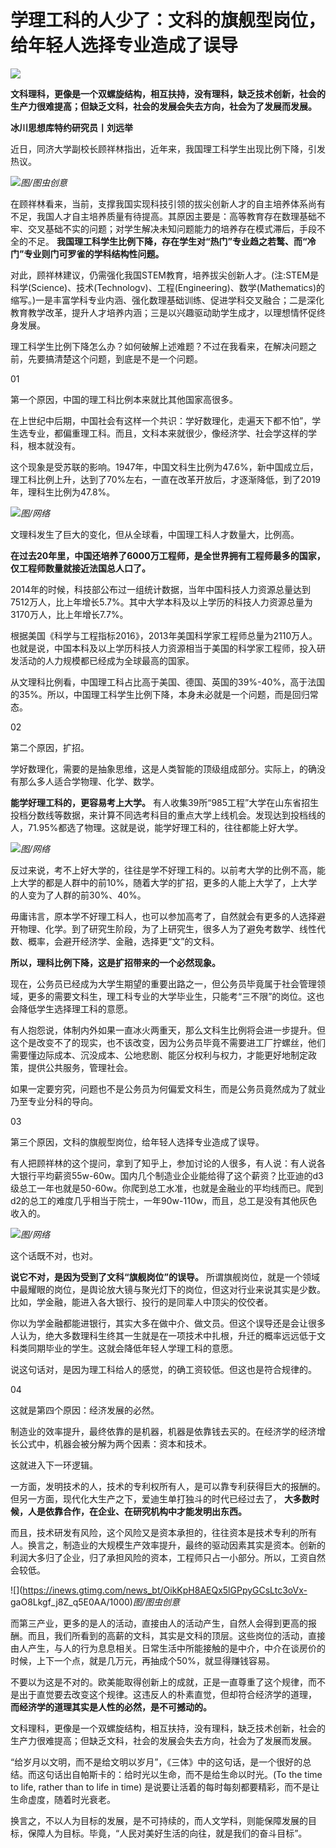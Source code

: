 # 学理工科的人少了：文科的旗舰型岗位，给年轻人选择专业造成了误导

![](https://inews.gtimg.com/news_bt/O8X4Nylf42Hmi-7RGy1F89ed7fnI0x3w61LqN2a0SsLAwAA/1000)

**文科理科，更像是一个双螺旋结构，相互扶持，没有理科，缺乏技术创新，社会的生产力很难提高；但缺乏文科，社会的发展会失去方向，社会为了发展而发展。**

**冰川思想库特约研究员丨刘远举**

近日，同济大学副校长顾祥林指出，近年来，我国理工科学生出现比例下降，引发热议。

![](https://inews.gtimg.com/news_bt/OPlQzoRV8azoiM38IN5VYxDyQOQljKAyTSXRoNvqpdf3EAA/1000)_图/图虫创意_

在顾祥林看来，当前，支撑我国实现科技引领的拔尖创新人才的自主培养体系尚有不足，我国人才自主培养质量有待提高。其原因主要是：高等教育存在数理基础不牢、交叉基础不实的问题；对学生解决未知问题能力的培养存在模式滞后，手段不全的不足。
**我国理工科学生比例下降，存在学生对“热门”专业趋之若鹜、而“冷门”专业则门可罗雀的学科结构性问题。**

对此，顾祥林建议，仍需强化我国STEM教育，培养拔尖创新人才。(注:STEM是科学(Science)、技术(Technologv)、工程(Engineering)、数学(Mathematics)的缩写。)一是丰富学科专业内涵、强化数理基础训练、促进学科交叉融合；二是深化教育教学改革，提升人才培养内涵；三是以兴趣驱动助学生成才，以理想情怀促终身发展。

理工科学生比例下降怎么办？如何破解上述难题？不过在我看来，在解决问题之前，先要搞清楚这个问题，到底是不是一个问题。

01

第一个原因，中国的理工科比例本来就比其他国家高很多。

在上世纪中后期，中国社会有这样一个共识：学好数理化，走遍天下都不怕”，学生选专业，都偏重理工科。而且，文科本来就很少，像经济学、社会学这样的学科，根本就没有。

这个现象是受苏联的影响。1947年，中国文科生比例为47.6%，新中国成立后，理工科比例上升，达到了70%左右，一直在改革开放后，才逐渐降低，到了2019年，理科生比例为47.8%。

![](https://inews.gtimg.com/news_bt/OMnLJ1214kL_b1KpSjROPQqHemDpVIAAK_SW88wh6d__cAA/1000)_图/网络_

文理科发生了巨大的变化，但从全球看，中国理工科人才数量大，比例高。

**在过去20年里，中国还培养了6000万工程师，是全世界拥有工程师最多的国家，仅工程师数量就接近法国总人口了。**

2014年的时候，科技部公布过一组统计数据，当年中国科技人力资源总量达到7512万人，比上年增长5.7%。其中大学本科及以上学历的科技人力资源总量为3170万人，比上年增长7.7%。

根据美国《科学与工程指标2016》，2013年美国科学家工程师总量为2110万人。也就是说，中国本科及以上学历科技人力资源相当于美国的科学家工程师，投入研发活动的人力规模都已经成为全球最高的国家。

从文理科比例看，中国理工科占比高于美国、德国、英国的39%-40%，高于法国的35%。所以，中国理工科学生比例下降，本身未必就是一个问题，而是回归常态。

02

第二个原因，扩招。

学好数理化，需要的是抽象思维，这是人类智能的顶级组成部分。实际上，的确没有那么多人适合学物理、化学、数学。

**能学好理工科的，更容易考上大学。**
有人收集39所“985工程”大学在山东省招生投档分数线等数据，来计算不同选考科目的重点大学上线机会。发现达到投档线的人，71.95%都选了物理。这就是说，能学好理工科的，往往都能上好大学。

![](https://inews.gtimg.com/news_bt/OUSW_nMG-6-OZQSaeSVJZ2lMdh3kewUpNW5MPgteBRljUAA/1000)_图/网络_

反过来说，考不上好大学的，往往是学不好理工科的。以前考大学的比例不高，能上大学的都是人群中的前10%，随着大学的扩招，更多的人能上大学了，上大学的人变为了人群的前30%、40%。

毋庸讳言，原本学不好理工科人，也可以参加高考了，自然就会有更多的人选择避开物理、化学。到了研究生阶段，为了上研究生，很多人为了避免考数学、线性代数、概率，会避开经济学、金融，选择更“文”的文科。

**所以，理科比例下降，这是扩招带来的一个必然现象。**

现在，公务员已经成为大学生期望的重要出路之一，但公务员毕竟属于社会管理领域，更多的需要文科生，理工科专业的大学毕业生，只能考“三不限”的岗位。这也会降低学生选择理工科的意愿。

有人抱怨说，体制内外如果一直冰火两重天，那么文科生比例将会进一步提升。但这个是改变不了的现实，也不该改变，因为公务员毕竟不需要进工厂拧螺丝，他们需要懂边际成本、沉没成本、公地悲剧、能区分权利与权力，才能更好地制定政策，提供公共服务，管理社会。

如果一定要穷究，问题也不是公务员为何偏爱文科生，而是公务员竟然成为了就业乃至专业分科的导向。

03

第三个原因，文科的旗舰型岗位，给年轻人选择专业造成了误导。

有人把顾祥林的这个提问，拿到了知乎上，参加讨论的人很多，有人说：有人说各大银行平均薪资55w-60w。国内几个制造业企业能给得了这个薪资？比亚迪的d3级总工一年也就是50-60w。你爬到总工水准，也就是金融业的平均线而已。爬到d2的总工的难度几乎相当于院士，一年90w-110w，而且，总工是没有其他灰色收入的。

![](https://inews.gtimg.com/news_bt/OYGVrs7kN8fj3DXclvZc1c9QatXgsJZnWZGfJfMa21KyIAA/1000)_图/网络_

这个话既不对，也对。

**说它不对，是因为受到了文科“旗舰岗位”的误导。**
所谓旗舰岗位，就是一个领域中最耀眼的岗位，是舆论放大镜与聚光灯下的岗位，但这对行业来说其实是少数。比如，学金融，能进入各大银行、投行的是同辈人中顶尖的佼佼者。

你以为学金融都能进银行，其实大多在做中介、做文员。但这个误导还是会让很多人认为，绝大多数理科生终其一生就是在一项技术中扎根，升迁的概率远远低于文科类同期毕业的学生。这就会降低年轻人学理工科的意愿。

说这句话对，是因为理工科给人的感觉，的确工资较低。但这也是符合规律的。

04

这就是第四个原因：经济发展的必然。

制造业的效率提升，最终依靠的是机器，机器是依靠钱去买的。在经济学的经济增长公式中，机器会被分解为两个因素：资本和技术。

这就进入下一环逻辑。

一方面，发明技术的人，技术的专利权所有人，是可以靠专利获得巨大的报酬的。但另一方面，现代化大生产之下，爱迪生单打独斗的时代已经过去了，
**大多数时候，人是依靠合作，在企业、在研究机构中才能发明出东西。**

而且，技术研发有风险，这个风险又是资本承担的，往往资本是技术专利的所有人。换言之，制造业的大规模生产效率提升，最终的驱动因素其实是资本。创新的利润大多归了企业，归了承担风险的资本，工程师只占一小部分。所以，工资自然会较低。

![](https://inews.gtimg.com/news_bt/OikKpH8AEQx5lGPpyGCsLtc3oVx-
gaO8Lkgf_j8Z_q5E0AA/1000)_图/图虫创意_

而第三产业，更多的是人的活动，直接由人的活动产生，自然人会得到更高的报酬。而且，我们所看到的高薪的文科，其实是文科的顶层。这些岗位的活动，直接由人产生，与人的行为息息相关。日常生活中所能接触的是中介，中介在谈房价的时候，上下一个点，就是几万元，再抽成个50%，就显得赚钱容易。

不要以为这是不对的。欧美能取得创新上的成就，正是一直尊重了这个规律，而不是出于直觉要去改变这个规律。这违反人的朴素直觉，但却符合经济学的道理，
**而经济学的道理其实是人性的必然，是不可撼动的。**

文科理科，更像是一个双螺旋结构，相互扶持，没有理科，缺乏技术创新，社会的生产力很难提高；但缺乏文科，社会的发展会失去方向，社会为了发展而发展。

“给岁月以文明，而不是给文明以岁月”，《三体》中的这句话，是一个很好的总结。而这句话出自帕斯卡的：给时光以生命，而不是给生命以时光。(To the time
to life, rather than to life in time) 是说要让活着的每时每刻都要精彩，而不是让生命虚度，随着时光衰老。

换言之，不以人为目标的发展，是不可持续的，而人文学科，则能保障发展的目标，保障人为目标。毕竟，“人民对美好生活的向往，就是我们的奋斗目标”。

